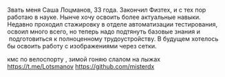 Звать меня Саша Лоцманов, 33 года.
Закончил Физтех, и с тех пор работаю в науке. Нынче хочу освоить более актуальные навыки.
Недавно проходил стажировку в отделе автоматизации тестирования, освоил много всего, но теперь надо подтянуть базовые знания и  подготовиться к полноценному трудоустройству. 
В будущем хотелось бы освоить работу с изображениями через сетки.

кмс по велоспорту , зимой гоняю слалом на лыжах
https://t.me/Lotsmanov
https://github.com/misterdx